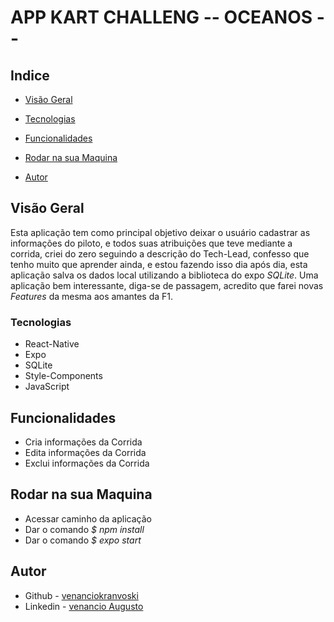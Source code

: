 # APP KART CHALLENG -- OCEANOS --

## Indice

  - [Visão Geral](#Visão-Geral)
  - [Tecnologias](#Tecnologias)
  - [Funcionalidades](#Funcionalidades)
  - [Rodar na sua Maquina](Rodar-na-sua-Maquina)

- [Autor](#Autor)


## Visão Geral

Esta aplicação tem como principal objetivo deixar o usuário cadastrar as informações do piloto, e todos suas atribuições que teve mediante a corrida, criei do zero seguindo a descrição do Tech-Lead, confesso que tenho muito que aprender ainda, e estou fazendo isso dia após dia, esta aplicação salva os dados local utilizando a biblioteca do expo *SQLite*. Uma aplicação bem interessante, diga-se de passagem, acredito que farei novas *Features* da mesma aos amantes da F1.      


### Tecnologias

- React-Native 
- Expo 
- SQLite
- Style-Components
- JavaScript

## Funcionalidades

- Cria   informações da Corrida
- Edita  informações da Corrida
- Exclui informações da Corrida

## Rodar na sua Maquina  
  
- Acessar caminho da aplicação  
- Dar o comando  *$ npm install*
- Dar o comando  *$ expo start*

## Autor

- Github - [venanciokranvoski](https://github.com/venanciokranvoski)
- Linkedin - [venancio Augusto](https://www.linkedin.com/in/venancio-augusto-87678213a/)


